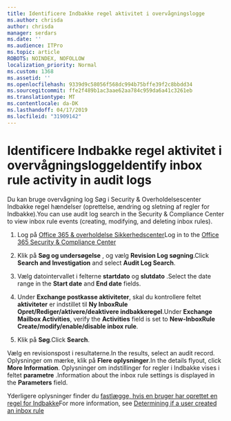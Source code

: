 ```yaml
---
title: Identificere Indbakke regel aktivitet i overvågningslogge
ms.author: chrisda
author: chrisda
manager: serdars
ms.date: ''
ms.audience: ITPro
ms.topic: article
ROBOTS: NOINDEX, NOFOLLOW
localization_priority: Normal
ms.custom: 1368
ms.assetid: ''
ms.openlocfilehash: 9339d9c58056f568dc994b75bffe39f2c8bbdd34
ms.sourcegitcommit: ffe2f489b1ac3aae62aa784c959da6a41c3261eb
ms.translationtype: MT
ms.contentlocale: da-DK
ms.lasthandoff: 04/17/2019
ms.locfileid: "31909142"
---
```

# <a name="identify-inbox-rule-activity-in-audit-logs"></a><span data-ttu-id="5769b-102">Identificere Indbakke regel aktivitet i overvågningslogge</span><span class="sxs-lookup"><span data-stu-id="5769b-102">Identify inbox rule activity in audit logs</span></span>

<span data-ttu-id="5769b-103">Du kan bruge overvågning log Søg i Security & Overholdelsescenter Indbakke regel hændelser (oprettelse, ændring og sletning af regler for Indbakke).</span><span class="sxs-lookup"><span data-stu-id="5769b-103">You can use audit log search in the Security & Compliance Center to view inbox rule events (creating, modifying, and deleting inbox rules).</span></span>

1. <span data-ttu-id="5769b-104">Log på [Office 365 & overholdelse Sikkerhedscenter](https://protection.office.com/)</span><span class="sxs-lookup"><span data-stu-id="5769b-104">Log in to the [Office 365 Security & Compliance Center](https://protection.office.com/)</span></span>

2. <span data-ttu-id="5769b-105">Klik på **Søg og undersøgelse** , og vælg **Revision Log søgning**.</span><span class="sxs-lookup"><span data-stu-id="5769b-105">Click **Search and Investigation** and select **Audit Log Search**.</span></span>

3. <span data-ttu-id="5769b-106">Vælg datointervallet i felterne **startdato** og **slutdato** .</span><span class="sxs-lookup"><span data-stu-id="5769b-106">Select the date range in the **Start date** and **End date** fields.</span></span>

4. <span data-ttu-id="5769b-107">Under **Exchange postkasse aktiviteter**, skal du kontrollere feltet **aktiviteter** er indstillet til **Ny InboxRule Opret/Rediger/aktivere/deaktivere indbakkeregel**.</span><span class="sxs-lookup"><span data-stu-id="5769b-107">Under **Exchange Mailbox Activities**, verify the **Activities** field is set to **New-InboxRule Create/modify/enable/disable inbox rule**.</span></span>

5. <span data-ttu-id="5769b-108">Klik på **Søg**.</span><span class="sxs-lookup"><span data-stu-id="5769b-108">Click **Search**.</span></span>

<span data-ttu-id="5769b-109">Vælg en revisionspost i resultaterne.</span><span class="sxs-lookup"><span data-stu-id="5769b-109">In the results, select an audit record.</span></span> <span data-ttu-id="5769b-110">Oplysninger om mærke, klik på **Flere oplysninger**.</span><span class="sxs-lookup"><span data-stu-id="5769b-110">In the details flyout, click **More Information**.</span></span> <span data-ttu-id="5769b-111">Oplysninger om indstillinger for regler i Indbakke vises i feltet **parametre** .</span><span class="sxs-lookup"><span data-stu-id="5769b-111">Information about the inbox rule settings is displayed in the **Parameters** field.</span></span>

<span data-ttu-id="5769b-112">Yderligere oplysninger finder du [fastlægge, hvis en bruger har oprettet en regel for Indbakke](https://docs.microsoft.com//office365/securitycompliance/auditing-troubleshooting-scenarios#determining-if-a-user-created-an-inbox-rule)</span><span class="sxs-lookup"><span data-stu-id="5769b-112">For more information, see [Determining if a user created an inbox rule](https://docs.microsoft.com//office365/securitycompliance/auditing-troubleshooting-scenarios#determining-if-a-user-created-an-inbox-rule)</span></span>
